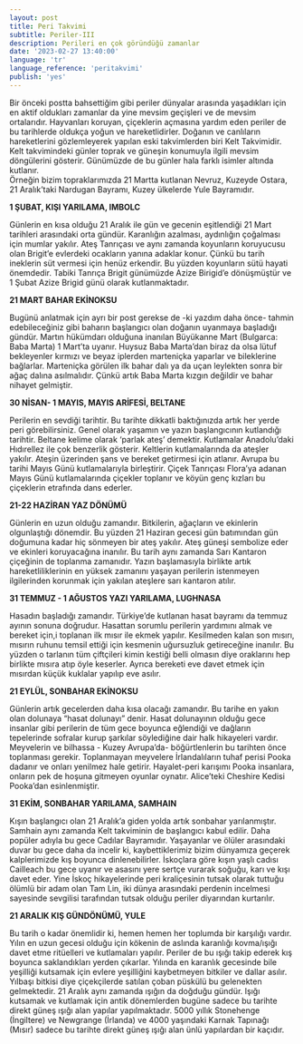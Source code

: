 ```yaml
---
layout: post
title: Peri Takvimi
subtitle: Periler-III
description: Perileri en çok göründüğü zamanlar
date: '2023-02-27 13:40:00'
language: 'tr'
language_reference: 'peritakvimi'
publish: 'yes'
---
```

Bir önceki postta bahsettiğim gibi periler dünyalar arasında yaşadıkları için en aktif oldukları zamanlar da yine mevsim geçişleri ve de mevsim ortalarıdır. Hayvanları koruyan, çiçeklerin açmasına yardım eden periler de bu tarihlerde oldukça yoğun ve hareketlidirler.
Doğanın ve canlıların hareketlerini gözlemleyerek yapılan eski takvimlerden biri Kelt Takvimidir. Kelt takvimindeki günler toprak ve güneşin konumuyla ilgili mevsim döngülerini gösterir. Günümüzde de bu günler hala farklı isimler altında kutlanır.  
Örneğin bizim topraklarımızda 21 Martta kutlanan Nevruz, Kuzeyde Ostara, 21 Aralık’taki Nardugan Bayramı, Kuzey ülkelerde Yule Bayramıdır.

**1 ŞUBAT, KIŞI YARILAMA, IMBOLC**

Günlerin en kısa olduğu 21 Aralık ile gün ve gecenin eşitlendiği 21 Mart tarihleri arasındaki orta gündür. Karanlığın azalması, aydınlığın çoğalması için mumlar yakılır. Ateş Tanrıçası ve aynı zamanda koyunların koruyucusu olan Brigit’e evlerdeki ocakların yanına adaklar konur. Çünkü bu tarih ineklerin süt vermesi için henüz erkendir. Bu yüzden koyunların sütü hayati önemdedir.
Tabiki Tanrıça Brigit günümüzde Azize Birigid’e dönüşmüştür ve 1 Şubat Azize Brigid günü olarak kutlanmaktadır.

**21 MART BAHAR EKİNOKSU**

Bugünü anlatmak için ayrı bir post gerekse de -ki yazdım daha önce- tahmin edebileceğiniz gibi baharın başlangıcı olan doğanın uyanmaya başladığı gündür.
Martın hükümdarı olduğuna inanılan Büyükanne Mart (Bulgarca: Baba Marta) 1 Mart’ta uyanır. Huysuz Baba Marta’dan biraz da olsa lütuf bekleyenler kırmızı ve beyaz iplerden marteniçka yaparlar ve bileklerine bağlarlar. Marteniçka görülen ilk bahar dalı ya da uçan leylekten sonra bir ağaç dalına asılmalıdır. Çünkü artık Baba Marta kızgın değildir ve bahar nihayet gelmiştir.

**30 NİSAN- 1 MAYIS, MAYIS ARİFESİ, BELTANE**

Perilerin en sevdiği tarihtir. Bu tarihte dikkatli baktığınızda artık her yerde peri görebilirsiniz.
Genel olarak yaşamın ve yazın başlangıcının kutlandığı tarihtir. Beltane kelime olarak ‘parlak ateş’ demektir. Kutlamalar Anadolu’daki Hıdırellez ile çok benzerlik gösterir. Keltlerin kutlamalarında da ateşler yakılır. Ateşin üzerinden şans ve bereket getirmesi için atlanır.
Avrupa bu tarihi Mayıs Günü kutlamalarıyla birleştirir. Çiçek Tanrıçası Flora’ya adanan Mayıs Günü kutlamalarında çiçekler toplanır ve köyün genç kızları bu çiçeklerin etrafında dans ederler.

**21-22 HAZİRAN YAZ DÖNÜMÜ**

Günlerin en uzun olduğu zamandır. Bitkilerin, ağaçların ve ekinlerin olgunlaştığı dönemdir. Bu yüzden 21 Haziran gecesi gün batımından gün doğumuna kadar hiç sönmeyen bir ateş yakılır. Ateş güneşi sembolize eder ve ekinleri koruyacağına inanılır.
Bu tarih aynı zamanda Sarı Kantaron çiçeğinin de toplanma zamanıdır. Yazın başlamasıyla birlikte artık hareketliliklerinin en yüksek zamanını yaşayan perilerin istenmeyen ilgilerinden korunmak için yakılan ateşlere sarı kantaron atılır.

**31 TEMMUZ - 1 AĞUSTOS YAZI YARILAMA, LUGHNASA**

Hasadın başladığı zamandır. Türkiye’de kutlanan hasat bayramı da temmuz ayının sonuna doğrudur.
Hasattan sorumlu perilerin yardımını almak ve bereket için,i toplanan ilk mısır ile ekmek yapılır. Kesilmeden kalan son mısırı, mısırın ruhunu temsil ettiği için kesmenin uğursuzluk getireceğine inanılır. Bu yüzden o tarlanın tüm çiftçileri kimin kestiği belli olmasın diye oraklarını hep birlikte mısıra atıp öyle keserler.  Ayrıca bereketi eve davet etmek için mısırdan küçük kuklalar yapılıp eve asılır.

**21 EYLÜL, SONBAHAR EKİNOKSU**

Günlerin artık gecelerden daha kısa olacağı zamandır.
Bu tarihe en yakın olan dolunaya “hasat dolunayı” denir. Hasat dolunayının olduğu gece insanlar gibi perilerin de tüm gece boyunca eğlendiği ve dağların tepelerinde sofralar kurup şarkılar söylediğine dair halk hikayeleri vardır.
Meyvelerin ve bilhassa - Kuzey Avrupa’da- böğürtlenlerin bu tarihten önce toplanması gerekir. Toplanmayan meyvelere İrlandalıların tuhaf perisi Pooka dadanır ve onları yenilmez hale getirir.
Hayalet-peri karışımı Pooka insanlara, onların pek de hoşuna gitmeyen oyunlar oynatır. Alice’teki Cheshire Kedisi Pooka’dan esinlenmiştir.

**31 EKİM, SONBAHAR YARILAMA, SAMHAIN**

Kışın başlangıcı olan 21 Aralık’a giden yolda artık sonbahar yarılanmıştır.
Samhain aynı zamanda Kelt takviminin de başlangıcı kabul edilir. Daha popüler adıyla bu gece Cadılar Bayramıdır. Yaşayanlar ve ölüler arasındaki duvar bu gece daha da incelir ki, kaybettiklerimiz bizim dünyamıza geçerek kalplerimizde kış boyunca dinlenebilirler.
İskoçlara göre kışın yaşlı cadısı  Cailleach bu gece uyanır ve asasını yere sertçe vurarak soğuğu, karı ve kışı davet eder.
Yine İskoç hikayelerinde peri kraliçesinin tutsak olarak tuttuğu ölümlü bir adam olan Tam Lin, iki dünya arasındaki perdenin incelmesi sayesinde sevgilisi tarafından tutsak olduğu periler diyarından kurtarılır.

**21 ARALIK KIŞ GÜNDÖNÜMÜ, YULE**

Bu tarih o kadar önemlidir ki, hemen hemen her toplumda bir karşılığı vardır. Yılın en uzun gecesi olduğu için kökenin de aslında karanlığı kovma/ışığı davet etme ritüelleri ve kutlamaları yapılır.
Periler de bu ışığı takip ederek kış boyunca saklandıkları yerden çıkarlar.
Yılında en karanlık gecesinde bile yeşilliği kutsamak için evlere yeşilliğini kaybetmeyen bitkiler ve dallar asılır. Yılbaşı bitkisi diye çiçekçilerde satılan çoban püskülü bu gelenekten gelmektedir.
21 Aralık aynı zamanda ışığın da doğduğu gündür. Işığı kutsamak ve kutlamak için antik dönemlerden bugüne sadece bu tarihte direkt güneş ışığı alan yapılar yapılmaktadır. 5000 yıllık Stonehenge (İngiltere) ve Newgrange (İrlanda) ve 4000 yaşındaki Karnak Tapınağı (Mısır) sadece bu tarihte direkt güneş ışığı alan ünlü yapılardan bir kaçıdır.
